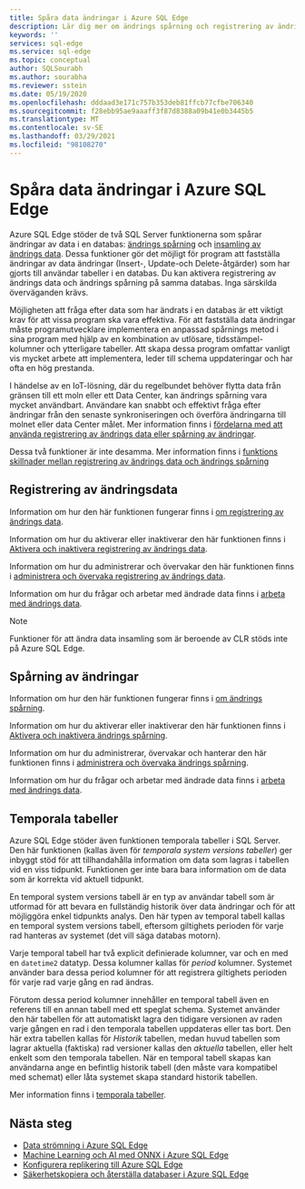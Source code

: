 ```yaml
---
title: Spåra data ändringar i Azure SQL Edge
description: Lär dig mer om ändrings spårning och registrering av ändrings data i Azure SQL Edge.
keywords: ''
services: sql-edge
ms.service: sql-edge
ms.topic: conceptual
author: SQLSourabh
ms.author: sourabha
ms.reviewer: sstein
ms.date: 05/19/2020
ms.openlocfilehash: dddaad3e171c757b353deb81ffcb77cfbe706340
ms.sourcegitcommit: f28ebb95ae9aaaff3f87d8388a09b41e0b3445b5
ms.translationtype: MT
ms.contentlocale: sv-SE
ms.lasthandoff: 03/29/2021
ms.locfileid: "98108270"
---
```

# <a name="track-data-changes-in-azure-sql-edge"></a>Spåra data ändringar i Azure SQL Edge

Azure SQL Edge stöder de två SQL Server funktionerna som spårar ändringar av data i en databas: [ändrings spårning](/sql/relational-databases/track-changes/track-data-changes-sql-server#Tracking) och [insamling av ändrings data](/sql/relational-databases/track-changes/track-data-changes-sql-server#Capture). Dessa funktioner gör det möjligt för program att fastställa ändringar av data ändringar (Insert-, Update-och Delete-åtgärder) som har gjorts till användar tabeller i en databas. Du kan aktivera registrering av ändrings data och ändrings spårning på samma databas. Inga särskilda överväganden krävs.

Möjligheten att fråga efter data som har ändrats i en databas är ett viktigt krav för att vissa program ska vara effektiva. För att fastställa data ändringar måste programutvecklare implementera en anpassad spårnings metod i sina program med hjälp av en kombination av utlösare, tidsstämpel-kolumner och ytterligare tabeller. Att skapa dessa program omfattar vanligt vis mycket arbete att implementera, leder till schema uppdateringar och har ofta en hög prestanda.

I händelse av en IoT-lösning, där du regelbundet behöver flytta data från gränsen till ett moln eller ett Data Center, kan ändrings spårning vara mycket användbart. Användare kan snabbt och effektivt fråga efter ändringar från den senaste synkroniseringen och överföra ändringarna till molnet eller data Center målet. Mer information finns i [fördelarna med att använda registrering av ändrings data eller spårning av ändringar](/sql/relational-databases/track-changes/track-data-changes-sql-server#benefits-of-using-change-data-capture-or-change-tracking). 

Dessa två funktioner är inte desamma. Mer information finns i [funktions skillnader mellan registrering av ändrings data och ändrings spårning](/sql/relational-databases/track-changes/track-data-changes-sql-server#feature-differences-between-change-data-capture-and-change-tracking)

## <a name="change-data-capture"></a>Registrering av ändringsdata

Information om hur den här funktionen fungerar finns i [om registrering av ändrings data](/sql/relational-databases/track-changes/about-change-data-capture-sql-server).

Information om hur du aktiverar eller inaktiverar den här funktionen finns i [Aktivera och inaktivera registrering av ändrings data](/sql/relational-databases/track-changes/enable-and-disable-change-data-capture-sql-server).

Information om hur du administrerar och övervakar den här funktionen finns i [administrera och övervaka registrering av ändrings data](/sql/relational-databases/track-changes/administer-and-monitor-change-data-capture-sql-server).

Information om hur du frågar och arbetar med ändrade data finns i [arbeta med ändrings data](/sql/relational-databases/track-changes/work-with-change-data-sql-server).

> [!NOTE]
> Funktioner för att ändra data insamling som är beroende av CLR stöds inte på Azure SQL Edge.

## <a name="change-tracking"></a>Spårning av ändringar

Information om hur den här funktionen fungerar finns i [om ändrings spårning](/sql/relational-databases/track-changes/about-change-tracking-sql-server).

Information om hur du aktiverar eller inaktiverar den här funktionen finns i [Aktivera och inaktivera ändrings spårning](/sql/relational-databases/track-changes/enable-and-disable-change-tracking-sql-server).

Information om hur du administrerar, övervakar och hanterar den här funktionen finns i [administrera och övervaka ändrings spårning](/sql/relational-databases/track-changes/manage-change-tracking-sql-server).

Information om hur du frågar och arbetar med ändrade data finns i [arbeta med ändrings data](/sql/relational-databases/track-changes/work-with-change-tracking-sql-server).

## <a name="temporal-tables"></a>Temporala tabeller

Azure SQL Edge stöder även funktionen temporala tabeller i SQL Server. Den här funktionen (kallas även för *temporala system versions tabeller*) ger inbyggt stöd för att tillhandahålla information om data som lagras i tabellen vid en viss tidpunkt. Funktionen ger inte bara bara information om de data som är korrekta vid aktuell tidpunkt.

En temporal system versions tabell är en typ av användar tabell som är utformad för att bevara en fullständig historik över data ändringar och för att möjliggöra enkel tidpunkts analys. Den här typen av temporal tabell kallas en temporal system versions tabell, eftersom giltighets perioden för varje rad hanteras av systemet (det vill säga databas motorn).

Varje temporal tabell har två explicit definierade kolumner, var och en med en `datetime2` datatyp. Dessa kolumner kallas för *period* kolumner. Systemet använder bara dessa period kolumner för att registrera giltighets perioden för varje rad varje gång en rad ändras.

Förutom dessa period kolumner innehåller en temporal tabell även en referens till en annan tabell med ett speglat schema. Systemet använder den här tabellen för att automatiskt lagra den tidigare versionen av raden varje gången en rad i den temporala tabellen uppdateras eller tas bort. Den här extra tabellen kallas för *Historik* tabellen, medan huvud tabellen som lagrar aktuella (faktiska) rad versioner kallas den *aktuella* tabellen, eller helt enkelt som den temporala tabellen. När en temporal tabell skapas kan användarna ange en befintlig historik tabell (den måste vara kompatibel med schemat) eller låta systemet skapa standard historik tabellen.

Mer information finns i [temporala tabeller](/sql/relational-databases/tables/temporal-tables).

## <a name="next-steps"></a>Nästa steg

- [Data strömning i Azure SQL Edge ](stream-data.md)
- [Machine Learning och AI med ONNX i Azure SQL Edge ](onnx-overview.md)
- [Konfigurera replikering till Azure SQL Edge](configure-replication.md)
- [Säkerhetskopiera och återställa databaser i Azure SQL Edge](backup-restore.md)
